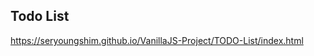 ## Todo List
<a href=https://seryoungshim.github.io/VanillaJS-Project/TODO-List/index.html>https://seryoungshim.github.io/VanillaJS-Project/TODO-List/index.html</a>
